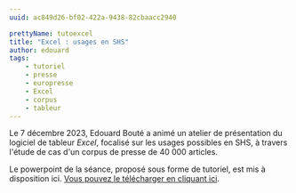 ```yaml
---
uuid: ac849d26-bf02-422a-9438-82cbaacc2940

prettyName: tutoexcel
title: "Excel : usages en SHS"
author: edouard
tags:
    - tutoriel
    - presse
    - europresse
    - Excel
    - corpus
    - tableur
---
```


Le 7 décembre 2023, Edouard Bouté a animé un atelier de présentation du logiciel de tableur *Excel*, focalisé sur les usages possibles en SHS, à travers l'étude de cas d'un corpus de presse de 40 000 articles.

Le powerpoint de la séance, proposé sous forme de tutoriel, est mis à disposition ici. [Vous pouvez le télécharger en cliquant ici](Atelier_Ceres_Excel.pdf).
